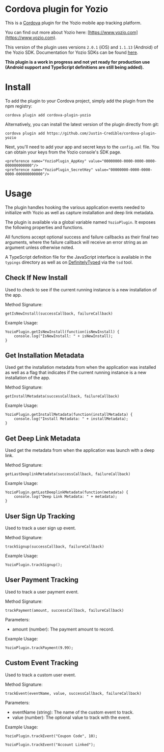# Cordova plugin for Yozio

This is a [Cordova](http://cordova.apache.org/) plugin for the Yozio mobile app tracking platform.

You can find out more about Yozio here: [https://www.yozio.com](https://www.yozio.com).

This version of the plugin uses versions `2.0.1` (iOS) and `1.1.13` (Android) of the Yozio SDK. Documentation for Yozio SDKs can be found [here](https://support.yozio.com/customer/en/portal/topics/743145-sdk/articles).

**This plugin is a work in progress and not yet ready for production use (Android support and TypeScript definitions are still being added).**

# Install

To add the plugin to your Cordova project, simply add the plugin from the npm registry:

    cordova plugin add cordova-plugin-yozio

Alternatively, you can install the latest version of the plugin directly from git:

    cordova plugin add https://github.com/Justin-Credible/cordova-plugin-yozio

Next, you'll need to add your app and secret keys to the `config.xml` file. You can obtain your keys from the Yozio console's SDK page.

    <preference name="YozioPlugin_AppKey" value="00000000-0000-0000-0000-000000000000"/>
    <preference name="YozioPlugin_SecretKey" value="00000000-0000-0000-0000-000000000000"/>

# Usage

The plugin handles hooking the various application events needed to initialize with Yozio as well as capture installation and deep link metadata.

The plugin is available via a global variable named `YozioPlugin`. It exposes the following properties and functions.

All functions accept optional success and failure callbacks as their final two arguments, where the failure callback will receive an error string as an argument unless otherwise noted.

A TypeScript definition file for the JavaScript interface is available in the `typings` directory as well as on [DefinitelyTyped](https://github.com/borisyankov/DefinitelyTyped) via the `tsd` tool.

## Check If New Install

Used to check to see if the current running instance is a new installation of the app.

Method Signature:

`getIsNewInstall(successCallback, failureCallback)`

Example Usage:

    YozioPlugin.getIsNewInstall(function(isNewInstall) {
    	console.log("IsNewInstall: " + isNewInstall);
    }

## Get Installation Metadata

Used get the installation metadata from when the application was installed as well as a flag that indicates if the current running instance is a new installation of the app.

Method Signature:

`getInstallMetadata(successCallback, failureCallback)`

Example Usage:

    YozioPlugin.getInstallMetadata(function(installMetadata) {
    	console.log("Install Metadata: " + installMetadata);
    }

## Get Deep Link Metadata

Used get the metadata from when the application was launch with a deep link.

Method Signature:

`getLastDeeplinkMetadata(successCallback, failureCallback)`

Example Usage:

    YozioPlugin.getLastDeeplinkMetadata(function(metadata) {
    	console.log("Deep Link Metadata: " + metadata);
    }
    
## User Sign Up Tracking

Used to track a user sign up event.

Method Signature:

`trackSignup(successCallback, failureCallback)`

Example Usage:

    YozioPlugin.trackSignup();

## User Payment Tracking

Used to track a user payment event.

Method Signature:

`trackPayment(amount, successCallback, failureCallback)`

Parameters:

* amount (number): The payment amount to record.

Example Usage:

    YozioPlugin.trackPayment(9.99);

## Custom Event Tracking

Used to track a custom user event.

Method Signature:

`trackEvent(eventName, value, successCallback, failureCallback)`

Parameters:

* eventName (string): The name of the custom event to track.
* value (number): The optional value to track with the event.

Example Usage:

    YozioPlugin.trackEvent("Coupon Code", 10);
    
    YozioPlugin.trackEvent("Account Linked");
